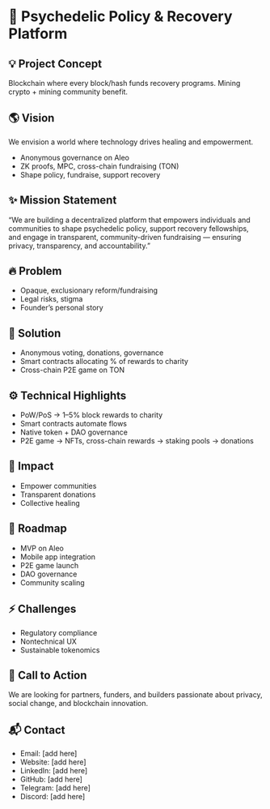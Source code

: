 
# 🌿 Psychedelic Policy & Recovery Platform

## 💡 Project Concept
Blockchain where every block/hash funds recovery programs.
Mining crypto + mining community benefit.

## 🌎 Vision
We envision a world where technology drives healing and empowerment.

- Anonymous governance on Aleo
- ZK proofs, MPC, cross-chain fundraising (TON)
- Shape policy, fundraise, support recovery

## ✨ Mission Statement
“We are building a decentralized platform that empowers individuals and communities to shape psychedelic policy, support recovery fellowships, and engage in transparent, community-driven fundraising — ensuring privacy, transparency, and accountability.”

## 🔥 Problem
- Opaque, exclusionary reform/fundraising
- Legal risks, stigma
- Founder’s personal story

## 🔧 Solution
- Anonymous voting, donations, governance
- Smart contracts allocating % of rewards to charity
- Cross-chain P2E game on TON

## ⚙️ Technical Highlights
- PoW/PoS → 1–5% block rewards to charity
- Smart contracts automate flows
- Native token + DAO governance
- P2E game → NFTs, cross-chain rewards → staking pools → donations

## 🌈 Impact
- Empower communities
- Transparent donations
- Collective healing

## 📅 Roadmap
- MVP on Aleo
- Mobile app integration
- P2E game launch
- DAO governance
- Community scaling

## ⚡ Challenges
- Regulatory compliance
- Nontechnical UX
- Sustainable tokenomics

## 📢 Call to Action
We are looking for partners, funders, and builders passionate about privacy, social change, and blockchain innovation.

## 📬 Contact
- Email: [add here]
- Website: [add here]
- LinkedIn: [add here]
- GitHub: [add here]
- Telegram: [add here]
- Discord: [add here]
